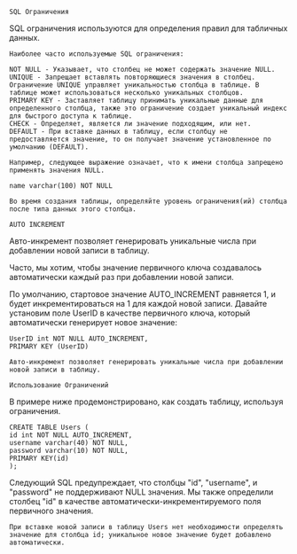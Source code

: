 ```rootsql
SQL Ограничения
```
SQL ограничения используются для определения правил для табличных данных.

```rootsql
Наиболее часто используемые SQL ограничения:

NOT NULL - Указывает, что столбец не может содержать значение NULL.
UNIQUE - Запрещает вставлять повторяющиеся значения в столбец. Ограничение UNIQUE управляет уникальностью столбца в таблице. В таблице может использоваться несколько уникальных столбцов.
PRIMARY KEY - Заставляет таблицу принимать уникальные данные для определенного столбца, также это ограничение создает уникальный индекс для быстрого доступа к таблице.
CHECK - Определяет, является ли значение подходящим, или нет.
DEFAULT - При вставке данных в таблицу, если столбцу не предоставляется значение, то он получает значение установленное по умолчанию (DEFAULT).

Например, следующее выражение означает, что к имени столбца запрещено применять значения NULL.
```

```rootsql
name varchar(100) NOT NULL
```

```rootsql
Во время создания таблицы, определяйте уровень ограничения(ий) столбца после типа данных этого столбца.
```

```rootsql
AUTO INCREMENT
```

Авто-инкремент позволяет генерировать уникальные числа при добавлении новой записи в таблицу.

Часто, мы хотим, чтобы значение первичного ключа создавалось автоматически каждый раз при добавлении новой записи.

По умолчанию, стартовое значение AUTO_INCREMENT равняется 1, и будет инкрементироваться на 1 для каждой новой записи.
Давайте установим поле UserID в качестве первичного ключа, который автоматически генерирует новое значение:

```rootsql
UserID int NOT NULL AUTO_INCREMENT,
PRIMARY KEY (UserID)
```

```rootsql
Авто-инкремент позволяет генерировать уникальные числа при добавлении новой записи в таблицу.
```

```rootsql
Использование Ограничений
```

В примере ниже продемонстрировано, как создать таблицу, используя ограничения.

```rootsql
CREATE TABLE Users (
id int NOT NULL AUTO_INCREMENT,
username varchar(40) NOT NULL, 
password varchar(10) NOT NULL,
PRIMARY KEY(id)
);
```
Следующий SQL предупреждает, что столбцы "id", "username", и "password" не поддерживают NULL значения. Мы также определили столбец "id" в качестве автоматически-инкрементируемого поля первичного значения.

```rootsql
При вставке новой записи в таблицу Users нет необходимости определять значение для столбца id; уникальное новое значение будет добавлено автоматически.
```